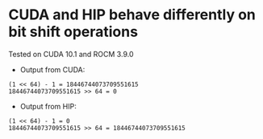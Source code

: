 # CUDA and HIP behave differently on bit shift operations
Tested on CUDA 10.1 and ROCM 3.9.0
* Output from CUDA:
```
(1 << 64) - 1 = 18446744073709551615
18446744073709551615 >> 64 = 0
```
* Output from HIP:
```
(1 << 64) - 1 = 0
18446744073709551615 >> 64 = 18446744073709551615
```

